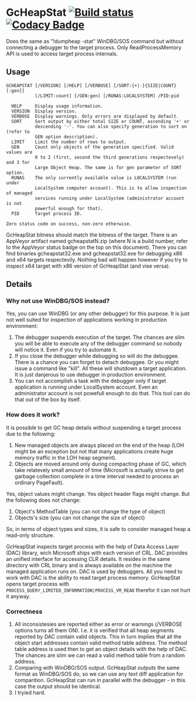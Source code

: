# GcHeapStat [![Build status](https://ci.appveyor.com/api/projects/status/3pcm9r3rai06g891?svg=true)](https://ci.appveyor.com/project/alpinskiy/gcheapstat/build/artifacts) [![Codacy Badge](https://api.codacy.com/project/badge/Grade/3b99c9352dc7495383808c7824c0b420)](https://www.codacy.com/manual/malpinskiy/gcheapstat?utm_source=github.com&amp;utm_medium=referral&amp;utm_content=alpinskiy/gcheapstat&amp;utm_campaign=Badge_Grade)

Does the same as "!dumpheap -stat" WinDBG/SOS command but without connecting a debugger to the target process. Only ReadProcessMemory API is used to access target process internals. 
## Usage
```
GCHEAPSTAT [/VERSION] [/HELP] [/VERBOSE] [/SORT:{+|-}{SIZE|COUNT}[:gen]]
           [/LIMIT:count] [/GEN:gen] [/RUNAS:LOCALSYSTEM] /PID:pid

  HELP     Display usage information.
  VERSION  Display version.
  VERBOSE  Display warnings. Only errors are displayed by default.
  SORT     Sort output by either total SIZE or COUNT, ascending '+' or
           descending '-'. You can also specify generation to sort on (refer to
           GEN option description).
  LIMIT    Limit the number of rows to output.
  GEN      Count only objects of the generation specified. Valid values are
           0 to 2 (first, second the third generations respectevely) and 3 for
           Large Object Heap. The same is for gen parameter of SORT option.
  RUNAS    The only currently available value is LOCALSYSTEM (run under
           LocalSystem computer account). This is to allow inspection of managed
           services running under LocalSystem (administrator account is not
           powerful enough for that).
  PID      Target process ID.

Zero status code on success, non-zero otherwise.
```
GcHeapStat bitness should match the bitness of the target. There is an AppVeyor artifact named gcheapstatN.zip (where N is a build number, refer to the AppVeyor status badge on the top on this document). There you can find binaries gcheapstat32.exe and gcheapstat32.exe for debugging x86 and x64 targets respectevily. Nothing bad will happen however if you try to inspect x64 target with x86 version of GcHeapStat (and vise versa). 
## Details
### Why not use WinDBG/SOS instead?
Yes, you can use WinDBG (or any other debugger) for this purpose. It is just not well suited for inspection of applications working in production environment:
1. The debugger suspends execution of the target. The chances are slim you will be able to execute any of the debugger command so nobody will notice it. Even if you try to automate it.
1. If you close the debugger while debugging so will do the debuggee. There is a chance you can forget to detach debuggee. Or you might issue a command like "kill". All these will shutdown a target application. It is just danjerous to use debugger in production environment.
1. You can not accomplish a task with the debugger only if target application is running under LocalSystem account. Even an administrator account is not powefull enough to do that. This tool can do that out of the box by itself.
### How does it work?
It is possible to get GC heap details without suspending a target process due to the following:
1. New managed objects are always placed on the end of the heap (LOH might be an exception but not that many applications create huge memory traffic in the LOH heap segment).
1. Objects are moved around only during compacting phase of GC, which take relatevely small amount of time (Microsoft is actually strive to get garbage collection complete in a time interval needed to process an ordinary PageFault).

Yes, object values might change. Yes object header flags might change. But the following does not change:
1. Object's MethodTable (you can not change the type of object)
1. Objects's size (you can not change the size of object)

So, in terms of object types and sizes, it is safe to consider managed heap a read-only structure.

GcHeapStat inspects target process with the help of Data Access Layer (DAC) library, wich Microsoft ships with each version of CRL.
DAC provides an unified interface for accessing CLR details.
It resides in the same directory with CRL binary and is always available on the machine the managed application runs on.
DAC is used by debuggers. All you need to work with DAC is the ability to read target process memory. 
GcHeapStat opens target process with ```PROCESS_QUERY_LIMITED_INFORMATION|PROCESS_VM_READ``` therefor it can not hurt it anyway.
### Correctness
1. All inconsistesies are reported either as error or warnings (/VERBOSE options turns all them ON). I.e. it is verified that all heap segments reported by DAC contain valid objects. This in turn implies that all the object start addresses contain valid method table address. The method table address is used then to get an object details with the help of DAC. The chances are slim we can read a valid method table from a random address.
1. Comparing with WinDBG/SOS output. GcHeapStat outputs the same format as WinDBG/SOS do, so we can use any text diff application for comparition. GcHeapStat can run in parallel with the debugger - in this case the output should be identical.
1. I tryied hard.
